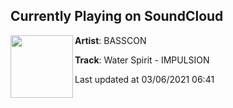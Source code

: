 ## Currently Playing on SoundCloud

[<img align="left" width="100" src="https://i1.sndcdn.com/artworks-nLPgZKHy21TZh9k9-SkaetQ-t500x500.jpg">](https://soundcloud.com/basscon/water-spirit-impulsion-1?in=basscon/sets/recon-volume-1)

**Artist**: BASSCON 

**Track**: Water Spirit - IMPULSION

Last updated at 03/06/2021 06:41
